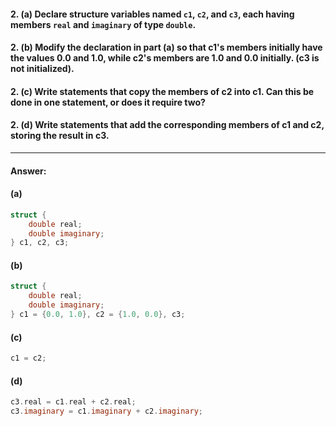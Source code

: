 #### 2. (a) Declare structure variables named `c1`, `c2`, and `c3`, each having members `real` and `imaginary` of type `double`.

#### 2. (b) Modify the declaration in part (a) so that c1's members initially have the values 0.0 and 1.0, while c2's members are 1.0 and 0.0 initially. (c3 is not initialized).

#### 2. (c) Write statements that copy the members of c2 into c1. Can this be done in one statement, or does it require two?

#### 2. (d) Write statements that add the corresponding members of c1 and c2, storing the result in c3.

---

#### Answer:

#### (a)

```c
struct {
    double real;
    double imaginary;
} c1, c2, c3;
```

#### (b)

```c
struct {
    double real;
    double imaginary;
} c1 = {0.0, 1.0}, c2 = {1.0, 0.0}, c3;
```

#### (c)

```c
c1 = c2;
```

#### (d)

```c
c3.real = c1.real + c2.real;
c3.imaginary = c1.imaginary + c2.imaginary;
```
